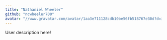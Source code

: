 ```yaml
---
title: "Nathaniel Wheeler"
github: "ncwheeler700"
avatar: "//www.gravatar.com/avatar/1aa3e711128cdb10be56fb518767e30d?d=identicon"
---
```


User description here!
